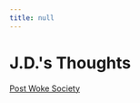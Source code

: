 ```yaml
---
title: null
---
```


# J.D.'s Thoughts

[Post Woke Society](/blog/2023/08/07/post-woke-society.html)
